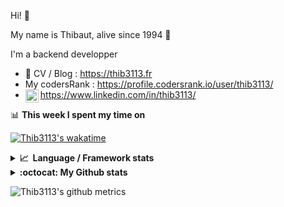 Hi! 👋

My name is Thibaut, alive since 1994 🍷

I'm a backend developper

-   📝 CV / Blog : https://thib3113.fr
-   My codersRank : https://profile.codersrank.io/user/thib3113/
-   <a href="https://www.linkedin.com/in/thib3113/"><img align="left" alt="Thib3113's Linkedin" width="21px" src="https://raw.githubusercontent.com/peterthehan/peterthehan/master/assets/linkedin.svg" /></a> https://www.linkedin.com/in/thib3113/

📊 **This week I spent my time on**

[![Thib3113's wakatime](https://github-readme-stats.vercel.app/api/wakatime?username=thib3113&layout=default&theme=dracula&langs_count=6&hide_title=true&hide_border=true)](https://wakatime.com/@thib3113)

<details>
  <summary><b>📈&nbsp;&nbsp;Language&nbsp;/&nbsp;Framework stats</b></summary>
  <br/>  
  <a href='https://profile.codersrank.io/user/thib3113/'>
  <img src='http://cr-skills-chart-widget.azurewebsites.net/api/api?username=thib3113&padding=30&skills=php,batchfile,javascript,less,mysql,reactjs,scss,shell,typescript,vue'>
  </a>
</details>

<details>
  <summary><b>:octocat: My Github stats</b></summary>
  <br/>  
  
  <img src="https://github-readme-stats.vercel.app/api?username=thib3113&theme=dracula&show_icons=true&" alt="Thib3113's GitHub stats" />

<!--START_SECTION:activity-->

1. 💪 Opened PR [#6](https://github.com/thib3113/node-crowdsec/pull/6) in [thib3113/node-crowdsec](https://github.com/thib3113/node-crowdsec)
2. 💪 Opened PR [#624](https://github.com/thib3113/unifi-client/pull/624) in [thib3113/unifi-client](https://github.com/thib3113/unifi-client)
3. 🎉 Merged PR [#5](https://github.com/thib3113/node-crowdsec/pull/5) in [thib3113/node-crowdsec](https://github.com/thib3113/node-crowdsec)
4. 🚀 Published release [crowdsec-client/v0.0.14](https://github.com/crowdsec-client/v0.0.14) in [thib3113/node-crowdsec](https://github.com/thib3113/node-crowdsec)
5. 🚀 Published release [crowdsec-client/v0.0.13](https://github.com/crowdsec-client/v0.0.13) in [thib3113/node-crowdsec](https://github.com/thib3113/node-crowdsec)
 <!--END_SECTION:activity-->

</details>

![Thib3113's github metrics](https://gist.githubusercontent.com/thib3113/83a96e16f8bca103f1b0e376186c66ec/raw/github-metrics.svg)
